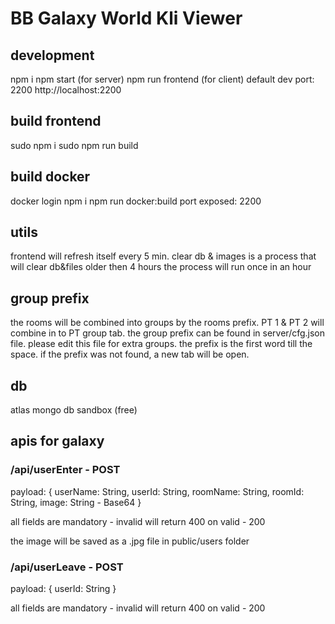 # BB Galaxy World Kli Viewer

## development

npm i 
npm start (for server)
npm run frontend (for client)
default dev port: 2200
http://localhost:2200

## build frontend

sudo npm i
sudo npm run build

## build docker

docker login
npm i 
npm run docker:build
port exposed: 2200

## utils

frontend will refresh itself every 5 min.
clear db & images is a process that will clear db&files older then 4 hours
the process will run once in an hour

## group prefix

the rooms will be combined into groups by the rooms prefix. PT 1 & PT 2 will combine in to PT group tab.
the group prefix can be found in server/cfg.json file. please edit this file for extra groups.
the prefix is the first word till the space.
if the prefix was not found, a new tab will be open.

## db

atlas mongo db sandbox (free)

## apis for galaxy

### /api/userEnter - POST

payload:
{
    userName: String,
    userId: String,
    roomName: String,
    roomId: String,
    image: String - Base64
}

all fields are mandatory - invalid will return 400
on valid - 200

the image will be saved as a .jpg file in public/users folder

### /api/userLeave - POST

payload:
{
    userId: String
}

all fields are mandatory - invalid will return 400
on valid - 200

